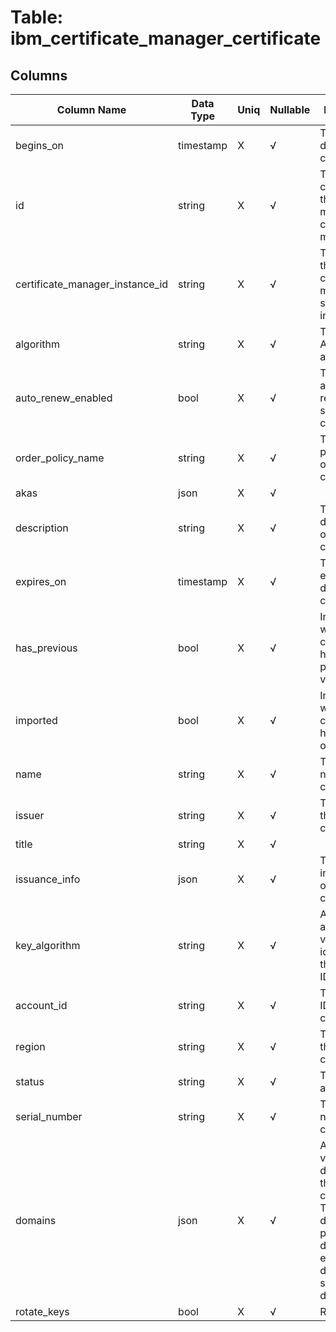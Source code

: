 # Table: ibm_certificate_manager_certificate

## Columns 

|  Column Name   |  Data Type  | Uniq | Nullable | Description | 
|  ----  | ----  | ----  | ----  | ---- | 
| begins_on | timestamp | X | √ | The creation date of the certificate. | 
| id | string | X | √ | The ID of the certificate that is managed in certificate manager. | 
| certificate_manager_instance_id | string | X | √ | The CRN of the certificate manager service instance. | 
| algorithm | string | X | √ | The Algorithm of a certificate. | 
| auto_renew_enabled | bool | X | √ | The automatic renewal status of the certificate. | 
| order_policy_name | string | X | √ | The order policy name of the certificate. | 
| akas | json | X | √ |  | 
| description | string | X | √ | The description of the certificate. | 
| expires_on | timestamp | X | √ | The expiration date of the certificate. | 
| has_previous | bool | X | √ | Indicates whether a certificate has a previous version. | 
| imported | bool | X | √ | Indicates whether a certificate has imported or not. | 
| name | string | X | √ | The display name of the certificate. | 
| issuer | string | X | √ | The issuer of the certificate. | 
| title | string | X | √ |  | 
| issuance_info | json | X | √ | The issuance information of a certificate. | 
| key_algorithm | string | X | √ | An alphanumeric value identifying the account ID. | 
| account_id | string | X | √ | The account ID of this certificate. | 
| region | string | X | √ | The region of this certificate. | 
| status | string | X | √ | The status of a certificate. | 
| serial_number | string | X | √ | The serial number of a certificate. | 
| domains | json | X | √ | An array of valid domains for the issued certificate. The first domain is the primary domain, extra domains are secondary domains. | 
| rotate_keys | bool | X | √ | Rotate keys. | 


